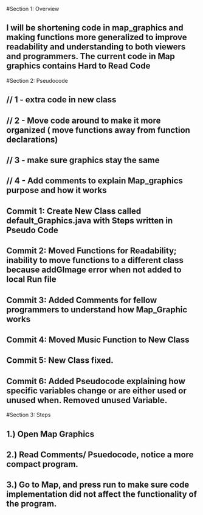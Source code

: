 #Section 1: Overview

## I will be shortening code in map_graphics and making functions more generalized to improve readability and understanding to both viewers and programmers. The current code in Map graphics contains Hard to Read Code

#Section 2: Pseudocode
## // 1 - extra code in new class
## // 2 - Move code around to make it more organized ( move functions away from function declarations)
## // 3 - make sure graphics stay the same
## // 4 - Add comments to explain Map_graphics purpose and how it works

## Commit 1: Create New Class called default_Graphics.java with Steps written in Pseudo Code
## Commit 2: Moved Functions for Readability; inability to move functions to a different class because addGImage error when not added to local Run file
## Commit 3: Added Comments for fellow programmers to understand how Map_Graphic works
## Commit 4: Moved Music Function to New Class
## Commit 5: New Class fixed.
## Commit 6: Added Pseudocode explaining how specific variables change or are either used or unused when. Removed unused Variable. 

#Section 3: Steps
## 1.) Open Map Graphics
## 2.) Read Comments/ Psuedocode, notice a more compact program. 
## 3.) Go to Map, and press run to make sure code implementation did not affect the functionality of the program.


